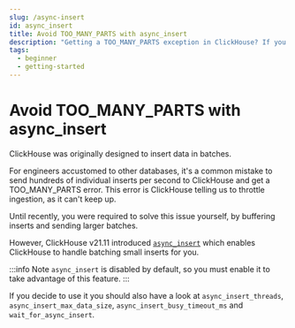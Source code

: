 ```yaml
---
slug: /async-insert
id: async_insert
title: Avoid TOO_MANY_PARTS with async_insert
description: "Getting a TOO_MANY_PARTS exception in ClickHouse? If you see DB::Exception: Too many parts (600), you can avoid it by using async_insert in v21.11."
tags:
  - beginner
  - getting-started
---
```


# Avoid TOO_MANY_PARTS with async_insert

ClickHouse was originally designed to insert data in batches.

For engineers accustomed to other databases, it's a common mistake to send hundreds of individual inserts per second to ClickHouse and get a TOO_MANY_PARTS error. This error is ClickHouse telling us to throttle ingestion, as it can't keep up.

Until recently, you were required to solve this issue yourself, by buffering inserts and sending larger batches.

However, ClickHouse v21.11 introduced [`async_insert`](https://clickhouse.com/docs/en/operations/settings/settings/#async-insert) which enables ClickHouse to handle batching small inserts for you.

:::info Note
`async_insert` is disabled by default, so you must enable it to take advantage of this feature.
:::

If you decide to use it you should also have a look at `async_insert_threads`, `async_insert_max_data_size`, `async_insert_busy_timeout_ms` and `wait_for_async_insert`.
